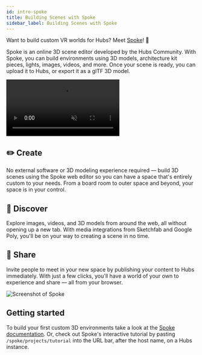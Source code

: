 ```yaml
---
id: intro-spoke
title: Building Scenes with Spoke
sidebar_label: Building Scenes with Spoke
---
```


Want to build custom VR worlds for Hubs? Meet [Spoke](https://github.com/Hubs-Foundation/Spoke)! 👋

Spoke is an online 3D scene editor developed by the Hubs Community. With Spoke, you can build environments using 3D models, architecture kit pieces, lights, images, videos, and more. Once your scene is ready, you can upload it to Hubs, or export it as a glTF 3D model.

<video autoplay loop muted controls >
  <source src="img/architecture-kit.mp4" type="video/mp4">
</video>

## ✏️ Create

No external software or 3D modeling experience required &mdash; build 3D scenes using the Spoke web editor so you can have a space that's entirely custom to your needs. From a board room to outer space and beyond, your space is in your control.

## 🔭 Discover

Explore images, videos, and 3D models from around the web, all without opening up a new tab. With media integrations from Sketchfab and Google Poly, you'll be on your way to creating a scene in no time.

## 🎉 Share

Invite people to meet in your new space by publishing your content to Hubs immediately. With just a few clicks, you'll have a world of your own to experience and share &mdash; all from your browser.


![Screenshot of Spoke](img/intro-spoke-screenshot-min.jpeg)


## Getting started

To build your first custom 3D environments take a look at the [Spoke documentation](./spoke-creating-projects.html).
Or, check out Spoke's interactive tutorial by pasting `/spoke/projects/tutorial` into the URL bar, after the host name, on a Hubs instance.
